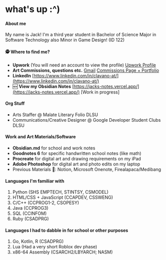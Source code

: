 # what's up :^)
#### About me
My name is Jack! I'm a third year student in Bachelor of Science Major in Software Technology also Minor in Game Design! (ID 122) 

#### 🕵️ Where to find me?
* **Upwork** (You will need an account to view the profile) [Upwork Profile](https://www.upwork.com/freelancers/~01353383d437b0b7db)
* **Art Commissions, questions etc.** [Gmail](mailto:dudesyncbiz@gmail.com) [Commissions Page + Portfolio](https://clavzno.notion.site/clavzno/dudesync-commission-page-e260f23688364250a92a3f9e16dbf119)
* **LinkedIn** [https://www.linkedin.com/in/clavano-at/](https://www.linkedin.com/in/clavano-at/) 
* 🆕 **View my Obsidian Notes** [https://jacks-notes.vercel.app/](https://jacks-notes.vercel.app/) [Work in progress]

#### Org Stuff
* Arts Staffer @ Malate Literary Folio DLSU
* Communications/Creative Designer @ Google Developer Student Clubs DLSU

#### Work and Art Materials/Software
* **Obsidian.md** for school and work notes
* **Goodnotes 6** for specific handwritten school notes (like math)
* **Procreate** for digital art and drawing requirements on my iPad
* **Adobe Photoshop** for digital art and photo edits on my laptop
* Previous Materials 🫡: Notion, Microsoft Onenote, Firealapaca/Medibang

#### Languages I'm familiar with
1. Python (SHS EMPTECH, STINTSY, CSMODEL)
2. HTML/CSS + JavaScript (CCAPDEV, CSSWENG)
3. C/C++ (CCPROG1-2, CSOPESY)
4. Java (CCPROG3)
5. SQL (CCINFOM)
6. Ruby (CSADPRG)

#### Languages I had to dabble in for school or other purposes
1. Go, Kotlin, R (CSADPRG)
2. Lua (Had a very short Roblox dev phase)
3. x86-64 Assembly (CSARCH2/LBYARCH; NASM)



